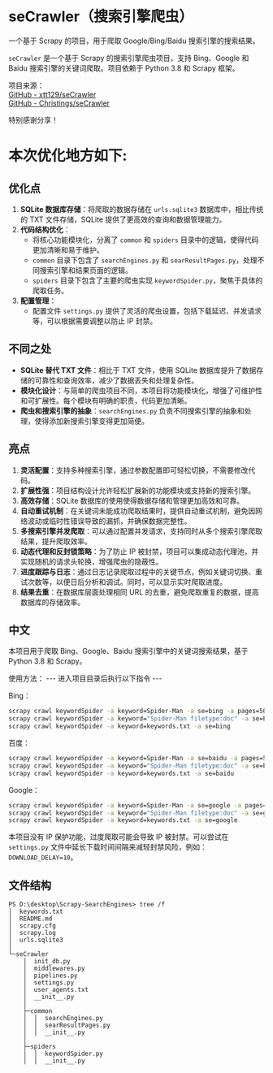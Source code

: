 # seCrawler（搜索引擎爬虫）

一个基于 Scrapy 的项目，用于爬取 Google/Bing/Baidu 搜索引擎的搜索结果。

`seCrawler` 是一个基于 Scrapy 的搜索引擎爬虫项目，支持 Bing、Google 和 Baidu 搜索引擎的关键词爬取。项目依赖于 Python 3.8 和 Scrapy 框架。

项目来源：  
[GitHub - xtt129/seCrawler](https://github.com/xtt129/seCrawler)  
[GitHub - Christings/seCrawler](https://github.com/Christings/seCrawler)

特别感谢分享！

# 本次优化地方如下:

## 优化点

1. **SQLite 数据库存储**：将爬取的数据存储在 `urls.sqlite3` 数据库中，相比传统的 TXT 文件存储，SQLite 提供了更高效的查询和数据管理能力。
2. **代码结构优化**：
   - 将核心功能模块化，分离了 `common` 和 `spiders` 目录中的逻辑，使得代码更加清晰和易于维护。
   - `common` 目录下包含了 `searchEngines.py` 和 `searResultPages.py`，处理不同搜索引擎和结果页面的逻辑。
   - `spiders` 目录下包含了主要的爬虫实现 `keywordSpider.py`，聚焦于具体的爬取任务。
3. **配置管理**：
   - 配置文件 `settings.py` 提供了灵活的爬虫设置，包括下载延迟、并发请求等，可以根据需要调整以防止 IP 封禁。

## 不同之处

- **SQLite 替代 TXT 文件**：相比于 TXT 文件，使用 SQLite 数据库提升了数据存储的可靠性和查询效率，减少了数据丢失和处理复杂性。
- **模块化设计**：与简单的爬虫项目不同，本项目将功能模块化，增强了可维护性和可扩展性。每个模块有明确的职责，代码更加清晰。
- **爬虫和搜索引擎的抽象**：`searchEngines.py` 负责不同搜索引擎的抽象和处理，使得添加新搜索引擎变得更加简便。

## 亮点

1. **灵活配置**：支持多种搜索引擎，通过参数配置即可轻松切换，不需要修改代码。
2. **扩展性强**：项目结构设计允许轻松扩展新的功能模块或支持新的搜索引擎。
3. **高效存储**：SQLite 数据库的使用使得数据存储和管理更加高效和可靠。
4. **自动重试机制**：在关键词未能成功爬取结果时，提供自动重试机制，避免因网络波动或临时性错误导致的漏抓，并确保数据完整性。
5. **多搜索引擎并发爬取**：可以通过配置并发请求，支持同时从多个搜索引擎爬取结果，提升爬取效率。
6. **动态代理和反封锁策略**：为了防止 IP 被封禁，项目可以集成动态代理池，并实现随机的请求头轮换，增强爬虫的隐蔽性。
7. **进度跟踪与日志**：通过日志记录爬取过程中的关键节点，例如关键词切换、重试次数等，以便日后分析和调试。同时，可以显示实时爬取进度。
8. **结果去重**：在数据库层面处理相同 URL 的去重，避免爬取重复的数据，提高数据库的存储效率。

## 中文

本项目用于爬取 Bing、Google、Baidu 搜索引擎中的关键词搜索结果，基于 Python 3.8 和 Scrapy。

使用方法：
--- 进入项目目录后执行以下指令 ---

Bing：

```bash
scrapy crawl keywordSpider -a keyword=Spider-Man -a se=bing -a pages=50
scrapy crawl keywordSpider -a keyword="Spider-Man filetype:doc" -a se=bing -a pages=50
scrapy crawl keywordSpider -a keyword=keywords.txt -a se=bing
```

百度：

```bash
scrapy crawl keywordSpider -a keyword=Spider-Man -a se=baidu -a pages=50
scrapy crawl keywordSpider -a keyword="Spider-Man filetype:doc" -a se=baidu -a pages=50
scrapy crawl keywordSpider -a keyword=keywords.txt -a se=baidu 
```

Google：

```bash
scrapy crawl keywordSpider -a keyword=Spider-Man -a se=google -a pages=50
scrapy crawl keywordSpider -a keyword="Spider-Man filetype:doc" -a se=google -a pages=50
scrapy crawl keywordSpider -a keyword=keywords.txt -a se=google
```

本项目没有 IP 保护功能，过度爬取可能会导致 IP 被封禁。可以尝试在 `settings.py` 文件中延长下载时间间隔来减轻封禁风险，例如：`DOWNLOAD_DELAY=10`。

## 文件结构

```
PS D:\desktop\Scrapy-SearchEngines> tree /f
│  keywords.txt
│  README.md
│  scrapy.cfg
│  scrapy.log
│  urls.sqlite3
│
└─seCrawler
    │  init_db.py
    │  middlewares.py
    │  pipelines.py
    │  settings.py
    │  user_agents.txt
    │  __init__.py
    │
    ├─common
    │  │  searchEngines.py
    │  │  searResultPages.py
    │  │  __init__.py
    │
    ├─spiders
    │  │  keywordSpider.py
    │  │  __init__.py
```
